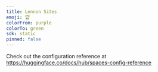 ```yaml
---
title: Lennon Sites
emoji: 🏆
colorFrom: purple
colorTo: green
sdk: static
pinned: false
---
```


Check out the configuration reference at https://huggingface.co/docs/hub/spaces-config-reference
